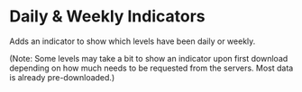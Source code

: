 # Daily & Weekly Indicators

Adds an indicator to show which levels have been daily or weekly.

(Note: Some levels may take a bit to show an indicator upon first download depending on how much needs to be requested from the servers. Most data is already pre-downloaded.)